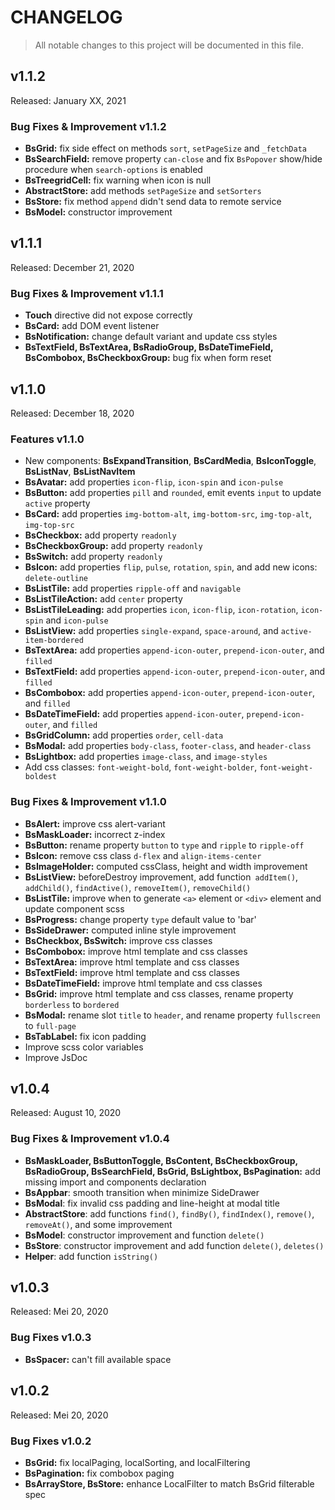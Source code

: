 # CHANGELOG

> All notable changes to this project will be documented in this file.

## v1.1.2

Released: January XX, 2021

### Bug Fixes & Improvement v1.1.2

- **BsGrid:** fix side effect on methods `sort`, `setPageSize` and `_fetchData` 
- **BsSearchField:** remove property `can-close` and fix `BsPopover` show/hide procedure when `search-options` is enabled
- **BsTreegridCell:** fix warning when icon is null
- **AbstractStore:** add methods `setPageSize` and `setSorters`
- **BsStore:** fix method `append` didn't send data to remote service
- **BsModel:** constructor improvement


## v1.1.1

Released: December 21, 2020

### Bug Fixes & Improvement v1.1.1

- **Touch** directive did not expose correctly
- **BsCard:** add DOM event listener
- **BsNotification:** change default variant and update css styles
- **BsTextField, BsTextArea, BsRadioGroup, BsDateTimeField, BsCombobox, BsCheckboxGroup:** bug fix when form reset


## v1.1.0

Released: December 18, 2020

### Features v1.1.0

- New components: **BsExpandTransition**, **BsCardMedia**, **BsIconToggle**, **BsListNav**, **BsListNavItem**
- **BsAvatar:** add properties `icon-flip`, `icon-spin` and `icon-pulse`
- **BsButton:** add properties `pill` and `rounded`, emit events `input` to update `active` property
- **BsCard:** add properties `img-bottom-alt`, `img-bottom-src`, `img-top-alt`, `img-top-src`
- **BsCheckbox:** add property `readonly`
- **BsCheckboxGroup:** add property `readonly`
- **BsSwitch:** add property `readonly`
- **BsIcon:** add properties `flip`, `pulse`, `rotation`, `spin`, and add new icons: `delete-outline`
- **BsListTile:** add properties `ripple-off` and `navigable`
- **BsListTileAction:** add `center` property
- **BsListTileLeading:** add properties `icon`, `icon-flip`, `icon-rotation`, `icon-spin` and `icon-pulse`
- **BsListView:** add properties `single-expand`, `space-around`, and `active-item-bordered`
- **BsTextArea:** add properties `append-icon-outer`, `prepend-icon-outer`, and `filled`
- **BsTextField:** add properties `append-icon-outer`, `prepend-icon-outer`, and `filled`
- **BsCombobox:** add properties `append-icon-outer`, `prepend-icon-outer`, and `filled`
- **BsDateTimeField:** add properties `append-icon-outer`, `prepend-icon-outer`, and `filled`
- **BsGridColumn:** add properties `order`, `cell-data`
- **BsModal:** add properties `body-class`, `footer-class`, and `header-class`
- **BsLightbox:** add properties `image-class`, and `image-styles`
- Add css classes: `font-weight-bold`, `font-weight-bolder`, `font-weight-boldest`

### Bug Fixes & Improvement v1.1.0

- **BsAlert:** improve css alert-variant
- **BsMaskLoader:** incorrect z-index
- **BsButton:** rename property `button` to `type` and `ripple` to `ripple-off`
- **BsIcon:** remove css class `d-flex` and `align-items-center`
- **BsImageHolder:** computed cssClass, height and width improvement
- **BsListView:** beforeDestroy improvement, add function` addItem()`, `addChild()`, `findActive()`, 
  `removeItem()`, `removeChild()`
- **BsListTile:** improve when to generate `<a>` element or `<div>` element and update component scss
- **BsProgress:** change property `type` default value to 'bar' 
- **BsSideDrawer:** computed inline style improvement
- **BsCheckbox, BsSwitch:** improve css classes
- **BsCombobox:** improve html template and css classes
- **BsTextArea:** improve html template and css classes
- **BsTextField:** improve html template and css classes
- **BsDateTimeField:** improve html template and css classes
- **BsGrid:** improve html template and css classes, rename property `borderless` to `bordered`
- **BsModal:** rename slot `title` to `header`, and rename property `fullscreen` to `full-page`
- **BsTabLabel:** fix icon padding
- Improve scss color variables
- Improve JsDoc


## v1.0.4

Released: August 10, 2020

### Bug Fixes & Improvement v1.0.4

- **BsMaskLoader, BsButtonToggle, BsContent, BsCheckboxGroup, BsRadioGroup, BsSearchField, BsGrid, 
  BsLightbox, BsPagination:** add missing import and components declaration
- **BsAppbar**: smooth transition when minimize SideDrawer
- **BsModal**: fix invalid css padding and line-height at modal title 
- **AbstractStore**: add functions `find()`, `findBy()`, `findIndex()`, `remove()`, `removeAt()`, 
  and some improvement
- **BsModel**: constructor improvement and function `delete()`  
- **BsStore**: constructor improvement and add function `delete()`, `deletes()` 
- **Helper**: add function `isString()`


## v1.0.3

Released: Mei 20, 2020

### Bug Fixes v1.0.3

- **BsSpacer:** can't fill available space


## v1.0.2

Released: Mei 20, 2020

### Bug Fixes v1.0.2

- **BsGrid:** fix localPaging, localSorting, and localFiltering
- **BsPagination:** fix combobox paging
- **BsArrayStore, BsStore:** enhance LocalFilter to match BsGrid filterable spec
